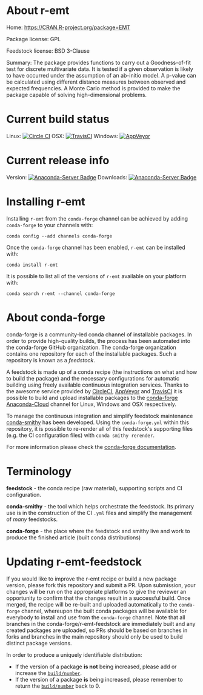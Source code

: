 About r-emt
===========

Home: https://CRAN.R-project.org/package=EMT

Package license: GPL

Feedstock license: BSD 3-Clause

Summary: The package provides functions to carry out a Goodness-of-fit test for discrete multivariate data. It is tested if a given observation is likely to have occurred under the assumption of an ab-initio model. A p-value can be calculated using different distance measures between observed and expected frequencies. A Monte Carlo method is provided to make the package capable of solving high-dimensional problems.



Current build status
====================

Linux: [![Circle CI](https://circleci.com/gh/conda-forge/r-emt-feedstock.svg?style=shield)](https://circleci.com/gh/conda-forge/r-emt-feedstock)
OSX: [![TravisCI](https://travis-ci.org/conda-forge/r-emt-feedstock.svg?branch=master)](https://travis-ci.org/conda-forge/r-emt-feedstock)
Windows: [![AppVeyor](https://ci.appveyor.com/api/projects/status/github/conda-forge/r-emt-feedstock?svg=True)](https://ci.appveyor.com/project/conda-forge/r-emt-feedstock/branch/master)

Current release info
====================
Version: [![Anaconda-Server Badge](https://anaconda.org/conda-forge/r-emt/badges/version.svg)](https://anaconda.org/conda-forge/r-emt)
Downloads: [![Anaconda-Server Badge](https://anaconda.org/conda-forge/r-emt/badges/downloads.svg)](https://anaconda.org/conda-forge/r-emt)

Installing r-emt
================

Installing `r-emt` from the `conda-forge` channel can be achieved by adding `conda-forge` to your channels with:

```
conda config --add channels conda-forge
```

Once the `conda-forge` channel has been enabled, `r-emt` can be installed with:

```
conda install r-emt
```

It is possible to list all of the versions of `r-emt` available on your platform with:

```
conda search r-emt --channel conda-forge
```


About conda-forge
=================

conda-forge is a community-led conda channel of installable packages.
In order to provide high-quality builds, the process has been automated into the
conda-forge GitHub organization. The conda-forge organization contains one repository
for each of the installable packages. Such a repository is known as a *feedstock*.

A feedstock is made up of a conda recipe (the instructions on what and how to build
the package) and the necessary configurations for automatic building using freely
available continuous integration services. Thanks to the awesome service provided by
[CircleCI](https://circleci.com/), [AppVeyor](http://www.appveyor.com/)
and [TravisCI](https://travis-ci.org/) it is possible to build and upload installable
packages to the [conda-forge](https://anaconda.org/conda-forge)
[Anaconda-Cloud](http://docs.anaconda.org/) channel for Linux, Windows and OSX respectively.

To manage the continuous integration and simplify feedstock maintenance
[conda-smithy](http://github.com/conda-forge/conda-smithy) has been developed.
Using the ``conda-forge.yml`` within this repository, it is possible to re-render all of
this feedstock's supporting files (e.g. the CI configuration files) with ``conda smithy rerender``.

For more information please check the [conda-forge documentation](https://conda-forge.org/docs/).

Terminology
===========

**feedstock** - the conda recipe (raw material), supporting scripts and CI configuration.

**conda-smithy** - the tool which helps orchestrate the feedstock.
                   Its primary use is in the construction of the CI ``.yml`` files
                   and simplify the management of *many* feedstocks.

**conda-forge** - the place where the feedstock and smithy live and work to
                  produce the finished article (built conda distributions)


Updating r-emt-feedstock
========================

If you would like to improve the r-emt recipe or build a new
package version, please fork this repository and submit a PR. Upon submission,
your changes will be run on the appropriate platforms to give the reviewer an
opportunity to confirm that the changes result in a successful build. Once
merged, the recipe will be re-built and uploaded automatically to the
`conda-forge` channel, whereupon the built conda packages will be available for
everybody to install and use from the `conda-forge` channel.
Note that all branches in the conda-forge/r-emt-feedstock are
immediately built and any created packages are uploaded, so PRs should be based
on branches in forks and branches in the main repository should only be used to
build distinct package versions.

In order to produce a uniquely identifiable distribution:
 * If the version of a package **is not** being increased, please add or increase
   the [``build/number``](http://conda.pydata.org/docs/building/meta-yaml.html#build-number-and-string).
 * If the version of a package **is** being increased, please remember to return
   the [``build/number``](http://conda.pydata.org/docs/building/meta-yaml.html#build-number-and-string)
   back to 0.